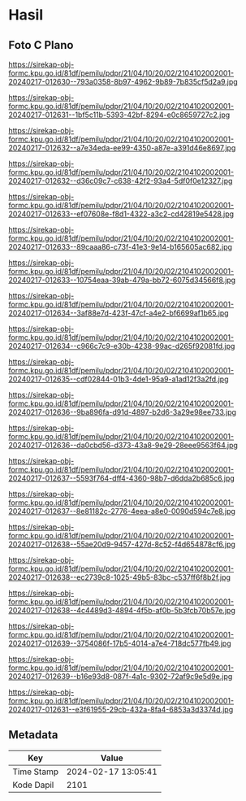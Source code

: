 # Hasil

## Foto C Plano

https://sirekap-obj-formc.kpu.go.id/81df/pemilu/pdpr/21/04/10/20/02/2104102002001-20240217-012630--793a0358-8b97-4962-9b89-7b835cf5d2a9.jpg

https://sirekap-obj-formc.kpu.go.id/81df/pemilu/pdpr/21/04/10/20/02/2104102002001-20240217-012631--1bf5c11b-5393-42bf-8294-e0c8659727c2.jpg

https://sirekap-obj-formc.kpu.go.id/81df/pemilu/pdpr/21/04/10/20/02/2104102002001-20240217-012632--a7e34eda-ee99-4350-a87e-a391d46e8697.jpg

https://sirekap-obj-formc.kpu.go.id/81df/pemilu/pdpr/21/04/10/20/02/2104102002001-20240217-012632--d36c09c7-c638-42f2-93a4-5df0f0e12327.jpg

https://sirekap-obj-formc.kpu.go.id/81df/pemilu/pdpr/21/04/10/20/02/2104102002001-20240217-012633--ef07608e-f8d1-4322-a3c2-cd42819e5428.jpg

https://sirekap-obj-formc.kpu.go.id/81df/pemilu/pdpr/21/04/10/20/02/2104102002001-20240217-012633--89caaa86-c73f-41e3-9e14-b165605ac682.jpg

https://sirekap-obj-formc.kpu.go.id/81df/pemilu/pdpr/21/04/10/20/02/2104102002001-20240217-012633--10754eaa-39ab-479a-bb72-6075d34566f8.jpg

https://sirekap-obj-formc.kpu.go.id/81df/pemilu/pdpr/21/04/10/20/02/2104102002001-20240217-012634--3af88e7d-423f-47cf-a4e2-bf6699af1b65.jpg

https://sirekap-obj-formc.kpu.go.id/81df/pemilu/pdpr/21/04/10/20/02/2104102002001-20240217-012634--c966c7c9-e30b-4238-99ac-d265f92081fd.jpg

https://sirekap-obj-formc.kpu.go.id/81df/pemilu/pdpr/21/04/10/20/02/2104102002001-20240217-012635--cdf02844-01b3-4de1-95a9-a1ad12f3a2fd.jpg

https://sirekap-obj-formc.kpu.go.id/81df/pemilu/pdpr/21/04/10/20/02/2104102002001-20240217-012636--9ba896fa-d91d-4897-b2d6-3a29e98ee733.jpg

https://sirekap-obj-formc.kpu.go.id/81df/pemilu/pdpr/21/04/10/20/02/2104102002001-20240217-012636--da0cbd56-d373-43a8-9e29-28eee9563f64.jpg

https://sirekap-obj-formc.kpu.go.id/81df/pemilu/pdpr/21/04/10/20/02/2104102002001-20240217-012637--5593f764-dff4-4360-98b7-d6dda2b685c6.jpg

https://sirekap-obj-formc.kpu.go.id/81df/pemilu/pdpr/21/04/10/20/02/2104102002001-20240217-012637--8e81182c-2776-4eea-a8e0-0090d594c7e8.jpg

https://sirekap-obj-formc.kpu.go.id/81df/pemilu/pdpr/21/04/10/20/02/2104102002001-20240217-012638--55ae20d9-9457-427d-8c52-f4d654878cf6.jpg

https://sirekap-obj-formc.kpu.go.id/81df/pemilu/pdpr/21/04/10/20/02/2104102002001-20240217-012638--ec2739c8-1025-49b5-83bc-c537ff6f8b2f.jpg

https://sirekap-obj-formc.kpu.go.id/81df/pemilu/pdpr/21/04/10/20/02/2104102002001-20240217-012638--4c4489d3-4894-4f5b-af0b-5b3fcb70b57e.jpg

https://sirekap-obj-formc.kpu.go.id/81df/pemilu/pdpr/21/04/10/20/02/2104102002001-20240217-012639--3754086f-17b5-4014-a7e4-718dc577fb49.jpg

https://sirekap-obj-formc.kpu.go.id/81df/pemilu/pdpr/21/04/10/20/02/2104102002001-20240217-012639--b16e93d8-087f-4a1c-9302-72af9c9e5d9e.jpg

https://sirekap-obj-formc.kpu.go.id/81df/pemilu/pdpr/21/04/10/20/02/2104102002001-20240217-012631--e3f61955-29cb-432a-8fa4-6853a3d3374d.jpg


## Metadata

| Key        | Value               |
| ---------- | ------------------- |
| Time Stamp | 2024-02-17 13:05:41 |
| Kode Dapil | 2101                |



